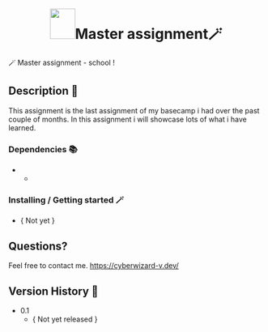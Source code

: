 <h1 align=center><img height="60px" width="50px"  src="https://user-images.githubusercontent.com/31287869/185493697-9afa413e-7323-4b1d-a703-e779b84da720.png"></img>Master assignment🪄</h1>

🪄 Master assignment - school ! 


## Description 🧙

This assignment is the last assignment of my basecamp i had over the
past couple of months. In this assignment i will showcase lots of 
what i have learned.

### Dependencies 📚

* -

### Installing  / Getting started 🪄

* { Not yet }

## Questions?

Feel free to contact me.
https://cyberwizard-v.dev/

## Version History 🧙

* 0.1
    * { Not yet released }